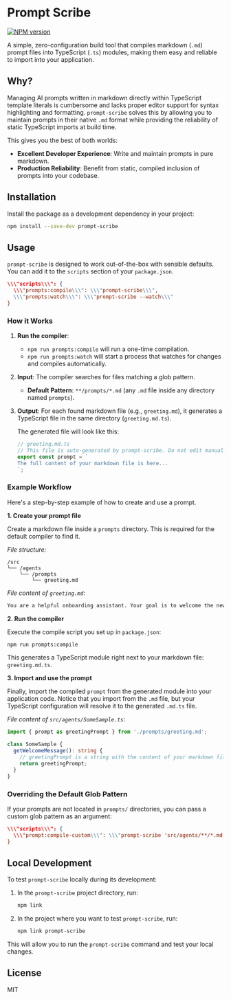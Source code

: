 # Prompt Scribe

[![NPM version](https://img.shields.io/npm/v/prompt-scribe.svg?style=flat)](https://www.npmjs.com/package/prompt-scribe)

A simple, zero-configuration build tool that compiles markdown (`.md`) prompt files into TypeScript (`.ts`) modules, making them easy and reliable to import into your application.

## Why?

Managing AI prompts written in markdown directly within TypeScript template literals is cumbersome and lacks proper editor support for syntax highlighting and formatting. `prompt-scribe` solves this by allowing you to maintain prompts in their native `.md` format while providing the reliability of static TypeScript imports at build time.

This gives you the best of both worlds:
-   **Excellent Developer Experience**: Write and maintain prompts in pure markdown.
-   **Production Reliability**: Benefit from static, compiled inclusion of prompts into your codebase.

## Installation

Install the package as a development dependency in your project:

```bash
npm install --save-dev prompt-scribe
```

## Usage

`prompt-scribe` is designed to work out-of-the-box with sensible defaults. You can add it to the `scripts` section of your `package.json`.

```json
\\\"scripts\\\": {
  \\\"prompts:compile\\\": \\\"prompt-scribe\\\",
  \\\"prompts:watch\\\": \\\"prompt-scribe --watch\\\"
}
```

### How it Works

1.  **Run the compiler**:
    -   `npm run prompts:compile` will run a one-time compilation.
    -   `npm run prompts:watch` will start a process that watches for changes and compiles automatically.

2.  **Input**: The compiler searches for files matching a glob pattern.
    -   **Default Pattern**: `**/prompts/*.md` (any `.md` file inside any directory named `prompts`).

3.  **Output**: For each found markdown file (e.g., `greeting.md`), it generates a TypeScript file in the same directory (`greeting.md.ts`).

    The generated file will look like this:

    ```typescript
    // greeting.md.ts
    // This file is auto-generated by prompt-scribe. Do not edit manually.
    export const prompt = `
    The full content of your markdown file is here...
    `;
    ```

### Example Workflow

Here's a step-by-step example of how to create and use a prompt.

**1. Create your prompt file**

Create a markdown file inside a `prompts` directory. This is required for the default compiler to find it.

*File structure:*
```
/src
└── /agents
    └── /prompts
        └── greeting.md
```

*File content of `greeting.md`:*
```markdown
You are a helpful onboarding assistant. Your goal is to welcome the new user.
```

**2. Run the compiler**

Execute the compile script you set up in `package.json`:
```bash
npm run prompts:compile
```
This generates a TypeScript module right next to your markdown file: `greeting.md.ts`.

**3. Import and use the prompt**

Finally, import the compiled `prompt` from the generated module into your application code. Notice that you import from the `.md` file, but your TypeScript configuration will resolve it to the generated `.md.ts` file.

*File content of `src/agents/SomeSample.ts`:*
```typescript
import { prompt as greetingPrompt } from './prompts/greeting.md';

class SomeSample {
  getWelcomeMessage(): string {
    // greetingPrompt is a string with the content of your markdown file.
    return greetingPrompt;
  }
}
```

### Overriding the Default Glob Pattern

If your prompts are not located in `prompts/` directories, you can pass a custom glob pattern as an argument:

```json
\\\"scripts\\\": {
  \\\"prompt:compile-custom\\\": \\\"prompt-scribe 'src/agents/**/*.md'\\\"
}
```

## Local Development

To test `prompt-scribe` locally during its development:

1.  In the `prompt-scribe` project directory, run:
    ```bash
    npm link
    ```
2.  In the project where you want to test `prompt-scribe`, run:
    ```bash
    npm link prompt-scribe
    ```
This will allow you to run the `prompt-scribe` command and test your local changes.

## License

MIT
